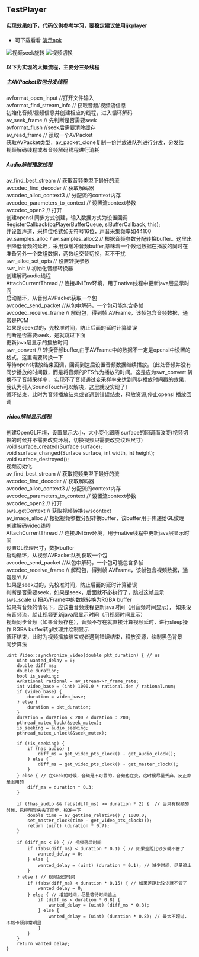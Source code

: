 ## TestPlayer

#### 实现效果如下，代码仅供参考学习，要稳定建议使用ijkplayer

- 可下载看看 [演示apk](https://github.com/DMings/TestPlayer/blob/master/demosrc/app-debug.apk)

![视频seek旋转](https://github.com/DMings/TestPlayer/blob/master/demosrc/seek_rotation.gif)
![视频切换](https://github.com/DMings/TestPlayer/blob/master/demosrc/change_play.gif)

#### 以下为实现的大概流程，主要分三条线程

##### 主AVPacket取包分发线程

avformat_open_input  //打开文件输入  
avformat_find_stream_info // 获取音频/视频流信息  
初始化音频/视频信息并创建相应的线程，进入循环解码  
av_seek_frame // 先判断是否需要seek  
avformat_flush //seek后需要清除缓存  
av_read_frame // 读取一个AVPacket  
获取AVPacket类型，av_packet_clone复制一份并放进队列进行分发，分发给  
视频解码线程或者音频解码线程进行消耗  

##### Audio解帧播放线程

av_find_best_stream // 获取音频类型下最好的流  
avcodec_find_decoder // 获取解码器  
avcodec_alloc_context3 // 分配流的context内存  
avcodec_parameters_to_context // 设置流context参数  
avcodec_open2 // 打开  
创建opensl 同步方式创建，输入数据方式为设置回调  
RegisterCallback(bqPlayerBufferQueue, slBufferCallback, this);  
并设置声道，采样位格式如无符号16位，声音采集频率如44100  
av_samples_alloc / av_samples_alloc2 // 根据音频参数分配转换buffer。这里出于降低音频的延迟，采用双缓冲音频buffer,意味着一个数组数据在播放的同时在准备另外一个数组数据，两数组交替切换，互不干扰  
swr_alloc_set_opts // 设置转换参数  
swr_init // 初始化音频转换器  
创建解码audio线程  
AttachCurrentThread // 连接JNIEnv环境，用于native线程中更新java层显示时间  
启动循环，从音频AVPacket获取一个包  
avcodec_send_packet //从包中解码，一个包可能包含多帧  
avcodec_receive_frame // 解码包，得到帧 AVFrame，该帧包含音频数据，通常是PCM  
如果是seek过的，先校准时间，防止后面的延时计算错误  
判断是否需要seek，是就跳过下面  
更新java层显示的播放时间  
swr_convert // 转换音频buffer,由于AVFrame中的数据不一定是opensl中设置的格式，这里需要转换一下  
等待opensl播放结束回调，回调到达后设置音频数据继续播放。（此处音频并没有同步播放的时间戳，而是将音频的PTS作为播放的时间。这是应为swr_convert 转换不了音频采样率，
实现不了音频通过变采样率来达到同步播放时间戳的效果，我认为引入SoundTouch可以解决，这里就没实现了）  
循环结束，此时为音频播放结束或者遇到错误结束，释放资源,停止opensl 播放回调  

##### video解帧显示线程

创建OpenGL环境，设置显示大小，大小变化跟随 surface的回调而改变(视频切换的时候并不需要改变环境，切换视频只需要改变纹理尺寸)  
void surface_created(Surface surface);  
void surface_changed(Surface surface, int width, int height);  
void surface_destroyed();  
视频初始化  
av_find_best_stream // 获取视频类型下最好的流  
avcodec_find_decoder // 获取解码器  
avcodec_alloc_context3 // 分配流的context内存  
avcodec_parameters_to_context // 设置流context参数  
avcodec_open2 // 打开  
sws_getContext // 获取视频转换swscontext  
av_image_alloc // 根据视频参数分配转换buffer，该buffer用于传递给GL纹理  
创建解码video线程  
AttachCurrentThread // 连接JNIEnv环境，用于native线程中更新java层显示时间  
设置GL纹理尺寸，数据buffer  
启动循环，从视频AVPacket队列获取一个包  
avcodec_send_packet //从包中解码，一个包可能包含多帧  
avcodec_receive_frame // 解码包，得到帧 AVFrame，该帧包含视频数据，通常是YUV  
如果是seek过的，先校准时间，防止后面的延时计算错误  
判断是否需要seek，如果是seek，后面就不必执行了，跳过这帧显示  
sws_scale // 把AVFrame中的数据转换为RGBA buffer  
如果有音频的情况下，应该由音频线程更新java时间（用音频时间显示），
如果没有音频流，就让视频更新java层显示时间（用视频时间显示）  
视频同步音频（如果音频存在），音频不存在就直接计算视频延时，进行sleep操作
RGBA buffer转gl纹理并绘制显示  
循环结束，此时为视频播放结束或者遇到错误结束，释放资源，绘制黑色背景  
同步算法  

```
uint Video::synchronize_video(double pkt_duration) { // us
    uint wanted_delay = 0;
    double diff_ms;
    double duration;
    bool is_seeking;
    AVRational rational = av_stream->r_frame_rate;
    int video_base = (int) 1000.0 * rational.den / rational.num;
    if (video_base) {
        duration = video_base;
    } else {
        duration = pkt_duration;
    }
    duration = duration < 200 ? duration : 200;
    pthread_mutex_lock(&seek_mutex);
    is_seeking = audio_seeking;
    pthread_mutex_unlock(&seek_mutex);

    if (!is_seeking) {
        if (has_audio) {
            diff_ms = get_video_pts_clock() - get_audio_clock();
        } else {
            diff_ms = get_video_pts_clock() - get_master_clock();
        }
    } else { // 在seek的时候，音频是不可靠的，音频也在变，这时候尽量丢弃，反正都是没用的
        diff_ms = duration * 0.3;
    }

    if (!has_audio && fabs(diff_ms) >= duration * 2) {  // 当只有视频的时候，已经明显失去了同步，校准一下
        double time = av_gettime_relative() / 1000.0;
        set_master_clock(time - get_video_pts_clock());
        return (uint) (duration * 0.7);
    }

    if (diff_ms < 0) { // 视频落后时间
        if (fabs(diff_ms) < duration * 0.1) { // 如果差距比较少就不管了
            wanted_delay = 0;
        } else {
            wanted_delay = (uint) (duration * 0.1); // 减少时间，尽量追上
        }
    } else { // 视频超过时间
        if (fabs(diff_ms) < duration * 0.15) { // 如果差距比较少就不管了
            wanted_delay = 0;
        } else { // 增加时间，尽量等待时间追上
            if (diff_ms < duration * 0.8) {
                wanted_delay = (uint) (diff_ms * 0.8);
            } else {
                wanted_delay = (uint) (duration * 0.8); // 最大不超过，不然卡顿非常明显
            }
        }
    }
    return wanted_delay;
}
```
